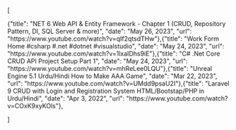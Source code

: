 [
<!-- YOUTUBE:START -->{"title": "NET 6 Web API &amp; Entity Framework - Chapter 1 &lpar;CRUD, Repository Pattern, DI, SQL Server &amp; more&rpar;", "date": "May 26, 2023", "url": "https://www.youtube.com/watch?v=qIf2qtsdTHw"},{"title": "Work Form Home #csharp #.net #dotnet #visualstudio", "date": "May 24, 2023", "url": "https://www.youtube.com/watch?v=1lxaIDhs9iE"},{"title": "C# .Net Core CRUD API Project Setup Part 1", "date": "May 24, 2023", "url": "https://www.youtube.com/watch?v=mhReLee0LQU"},{"title": "Unreal Engine 5.1 Urdu/Hindi How to Make AAA Game", "date": "Mar 22, 2023", "url": "https://www.youtube.com/watch?v=UMdd9psaU2I"},{"title": "Laravel 9 CRUD with Login and Registration System HTML/Bootstap/PHP in Urdu/Hindi", "date": "Apr 3, 2022", "url": "https://www.youtube.com/watch?v=COxK9xyKOls"},<!-- YOUTUBE:END -->
]

